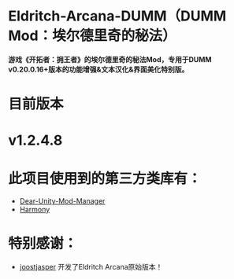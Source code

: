 # Eldritch-Arcana-DUMM（DUMM Mod：埃尔德里奇的秘法）
#### 游戏《开拓者：拥王者》的埃尔德里奇的秘法Mod，专用于DUMM v0.20.0.16+版本的功能增强&文本汉化&界面美化特别版。

#
# 目前版本
# v1.2.4.8

#
# 此项目使用到的第三方类库有：
- [Dear-Unity-Mod-Manager](https://github.com/legendaryhero1981/Dear-Unity-Mod-Manager)
- [Harmony](https://github.com/pardeike/Harmony)

#
# 特别感谢：
- [joostjasper](https://www.nexusmods.com/pathfinderkingmaker/mods/129) 开发了Eldritch Arcana原始版本！
